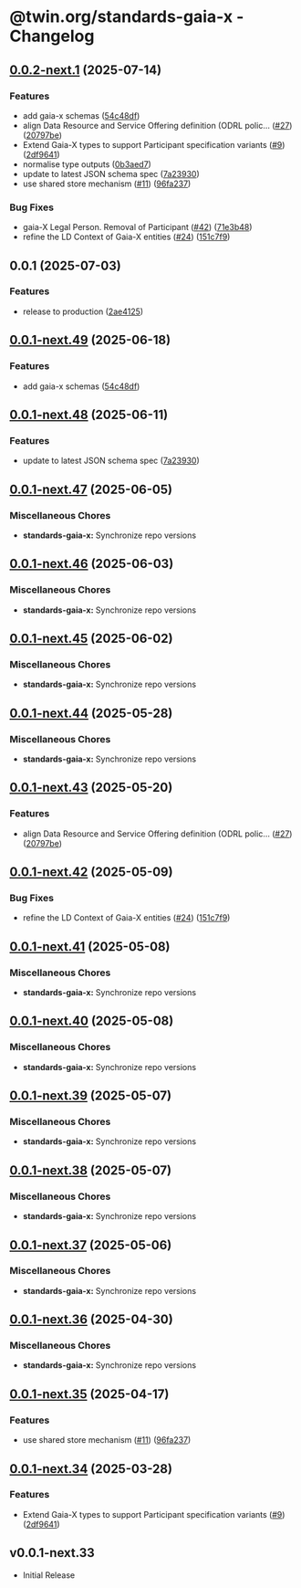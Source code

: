 # @twin.org/standards-gaia-x - Changelog

## [0.0.2-next.1](https://github.com/twinfoundation/standards/compare/standards-gaia-x-v0.0.2-next.0...standards-gaia-x-v0.0.2-next.1) (2025-07-14)


### Features

* add gaia-x schemas ([54c48df](https://github.com/twinfoundation/standards/commit/54c48df8c3eb0ce74d9b9a887ea81c10110fce76))
* align Data Resource and Service Offering definition (ODRL polic… ([#27](https://github.com/twinfoundation/standards/issues/27)) ([20797be](https://github.com/twinfoundation/standards/commit/20797beff059c6fb253401d49b654cd7a57762d5))
* Extend Gaia-X types to support Participant specification variants ([#9](https://github.com/twinfoundation/standards/issues/9)) ([2df9641](https://github.com/twinfoundation/standards/commit/2df9641946fe27f916721978ca807002398c4199))
* normalise type outputs ([0b3aed7](https://github.com/twinfoundation/standards/commit/0b3aed7df0802cd609423bbd7fda6bde601d3ceb))
* update to latest JSON schema spec ([7a23930](https://github.com/twinfoundation/standards/commit/7a2393032d7f48bfb20d3a484f981fb6dd83a92c))
* use shared store mechanism ([#11](https://github.com/twinfoundation/standards/issues/11)) ([96fa237](https://github.com/twinfoundation/standards/commit/96fa23735f69c1fc7e3d0019b527634fa0a042d9))


### Bug Fixes

* gaia-X Legal Person. Removal of Participant ([#42](https://github.com/twinfoundation/standards/issues/42)) ([71e3b48](https://github.com/twinfoundation/standards/commit/71e3b48be2917ad58b55eb25c86cdcfa17d1291f))
* refine the LD Context of Gaia-X entities ([#24](https://github.com/twinfoundation/standards/issues/24)) ([151c7f9](https://github.com/twinfoundation/standards/commit/151c7f940c900daac6c98a6f89ea5f708b25a1bd))

## 0.0.1 (2025-07-03)


### Features

* release to production ([2ae4125](https://github.com/twinfoundation/standards/commit/2ae4125f305d4714b50036eb8a0bd47e4100a7be))

## [0.0.1-next.49](https://github.com/twinfoundation/standards/compare/standards-gaia-x-v0.0.1-next.48...standards-gaia-x-v0.0.1-next.49) (2025-06-18)


### Features

* add gaia-x schemas ([54c48df](https://github.com/twinfoundation/standards/commit/54c48df8c3eb0ce74d9b9a887ea81c10110fce76))

## [0.0.1-next.48](https://github.com/twinfoundation/standards/compare/standards-gaia-x-v0.0.1-next.47...standards-gaia-x-v0.0.1-next.48) (2025-06-11)


### Features

* update to latest JSON schema spec ([7a23930](https://github.com/twinfoundation/standards/commit/7a2393032d7f48bfb20d3a484f981fb6dd83a92c))

## [0.0.1-next.47](https://github.com/twinfoundation/standards/compare/standards-gaia-x-v0.0.1-next.46...standards-gaia-x-v0.0.1-next.47) (2025-06-05)


### Miscellaneous Chores

* **standards-gaia-x:** Synchronize repo versions

## [0.0.1-next.46](https://github.com/twinfoundation/standards/compare/standards-gaia-x-v0.0.1-next.45...standards-gaia-x-v0.0.1-next.46) (2025-06-03)


### Miscellaneous Chores

* **standards-gaia-x:** Synchronize repo versions

## [0.0.1-next.45](https://github.com/twinfoundation/standards/compare/standards-gaia-x-v0.0.1-next.44...standards-gaia-x-v0.0.1-next.45) (2025-06-02)


### Miscellaneous Chores

* **standards-gaia-x:** Synchronize repo versions

## [0.0.1-next.44](https://github.com/twinfoundation/standards/compare/standards-gaia-x-v0.0.1-next.43...standards-gaia-x-v0.0.1-next.44) (2025-05-28)


### Miscellaneous Chores

* **standards-gaia-x:** Synchronize repo versions

## [0.0.1-next.43](https://github.com/twinfoundation/standards/compare/standards-gaia-x-v0.0.1-next.42...standards-gaia-x-v0.0.1-next.43) (2025-05-20)


### Features

* align Data Resource and Service Offering definition (ODRL polic… ([#27](https://github.com/twinfoundation/standards/issues/27)) ([20797be](https://github.com/twinfoundation/standards/commit/20797beff059c6fb253401d49b654cd7a57762d5))

## [0.0.1-next.42](https://github.com/twinfoundation/standards/compare/standards-gaia-x-v0.0.1-next.41...standards-gaia-x-v0.0.1-next.42) (2025-05-09)


### Bug Fixes

* refine the LD Context of Gaia-X entities ([#24](https://github.com/twinfoundation/standards/issues/24)) ([151c7f9](https://github.com/twinfoundation/standards/commit/151c7f940c900daac6c98a6f89ea5f708b25a1bd))

## [0.0.1-next.41](https://github.com/twinfoundation/standards/compare/standards-gaia-x-v0.0.1-next.40...standards-gaia-x-v0.0.1-next.41) (2025-05-08)


### Miscellaneous Chores

* **standards-gaia-x:** Synchronize repo versions

## [0.0.1-next.40](https://github.com/twinfoundation/standards/compare/standards-gaia-x-v0.0.1-next.39...standards-gaia-x-v0.0.1-next.40) (2025-05-08)


### Miscellaneous Chores

* **standards-gaia-x:** Synchronize repo versions

## [0.0.1-next.39](https://github.com/twinfoundation/standards/compare/standards-gaia-x-v0.0.1-next.38...standards-gaia-x-v0.0.1-next.39) (2025-05-07)


### Miscellaneous Chores

* **standards-gaia-x:** Synchronize repo versions

## [0.0.1-next.38](https://github.com/twinfoundation/standards/compare/standards-gaia-x-v0.0.1-next.37...standards-gaia-x-v0.0.1-next.38) (2025-05-07)


### Miscellaneous Chores

* **standards-gaia-x:** Synchronize repo versions

## [0.0.1-next.37](https://github.com/twinfoundation/standards/compare/standards-gaia-x-v0.0.1-next.36...standards-gaia-x-v0.0.1-next.37) (2025-05-06)


### Miscellaneous Chores

* **standards-gaia-x:** Synchronize repo versions

## [0.0.1-next.36](https://github.com/twinfoundation/standards/compare/standards-gaia-x-v0.0.1-next.35...standards-gaia-x-v0.0.1-next.36) (2025-04-30)


### Miscellaneous Chores

* **standards-gaia-x:** Synchronize repo versions

## [0.0.1-next.35](https://github.com/twinfoundation/standards/compare/standards-gaia-x-v0.0.1-next.34...standards-gaia-x-v0.0.1-next.35) (2025-04-17)


### Features

* use shared store mechanism ([#11](https://github.com/twinfoundation/standards/issues/11)) ([96fa237](https://github.com/twinfoundation/standards/commit/96fa23735f69c1fc7e3d0019b527634fa0a042d9))

## [0.0.1-next.34](https://github.com/twinfoundation/standards/compare/standards-gaia-x-v0.0.1-next.33...standards-gaia-x-v0.0.1-next.34) (2025-03-28)


### Features

* Extend Gaia-X types to support Participant specification variants ([#9](https://github.com/twinfoundation/standards/issues/9)) ([2df9641](https://github.com/twinfoundation/standards/commit/2df9641946fe27f916721978ca807002398c4199))

## v0.0.1-next.33

- Initial Release
